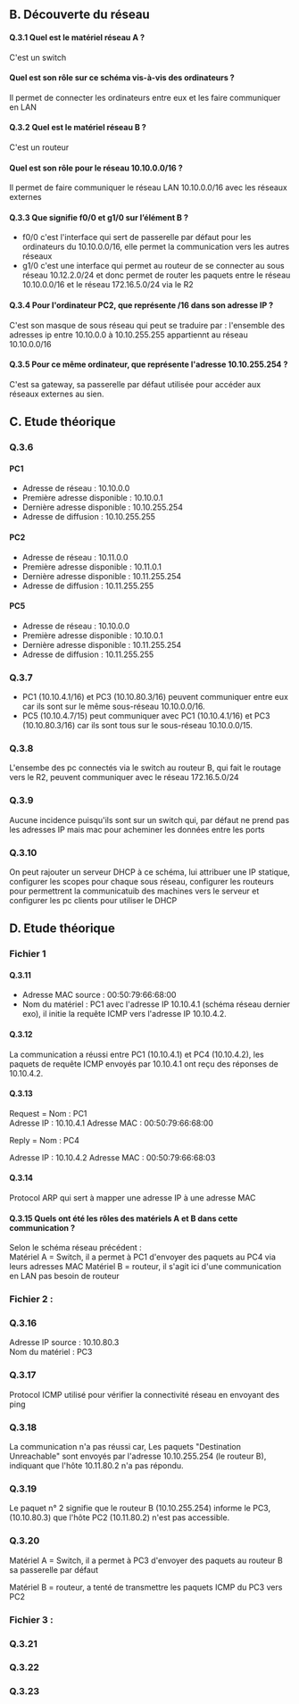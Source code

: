 ## B. Découverte du réseau

#### Q.3.1 Quel est le matériel réseau A ?

C'est un switch

#### Quel est son rôle sur ce schéma vis-à-vis des ordinateurs ?

Il permet de connecter les ordinateurs entre eux et les faire communiquer en LAN 

#### Q.3.2 Quel est le matériel réseau B ?

C'est un routeur  

#### Quel est son rôle pour le réseau 10.10.0.0/16 ?

Il permet de faire communiquer le réseau LAN 10.10.0.0/16 avec les réseaux externes

#### Q.3.3 Que signifie f0/0 et g1/0 sur l’élément B ?

* f0/0 c'est l'interface qui sert de passerelle par défaut pour les ordinateurs du 10.10.0.0/16, elle permet la communication vers les autres réseaux 
* g1/0 c'est une interface qui permet au routeur de se connecter au sous réseau 10.12.2.0/24 et donc permet de router les paquets entre le réseau 10.10.0.0/16 et le réseau 172.16.5.0/24 via le R2
  
#### Q.3.4 Pour l'ordinateur PC2, que représente /16 dans son adresse IP ?

C'est son masque de sous réseau qui peut se traduire par : l'ensemble des adresses ip entre 10.10.0.0 à 10.10.255.255 appartiennt au réseau 10.10.0.0/16
#### Q.3.5 Pour ce même ordinateur, que représente l'adresse 10.10.255.254 ?  

C'est sa gateway, sa passerelle par défaut utilisée pour accéder aux réseaux externes au sien.

## C. Etude théorique

### Q.3.6 

#### PC1 

- Adresse de réseau : 10.10.0.0
- Première adresse disponible : 10.10.0.1
- Dernière adresse disponible : 10.10.255.254
- Adresse de diffusion : 10.10.255.255

#### PC2 

- Adresse de réseau : 10.11.0.0
- Première adresse disponible : 10.11.0.1
- Dernière adresse disponible : 10.11.255.254
- Adresse de diffusion : 10.11.255.255

#### PC5 

- Adresse de réseau : 10.10.0.0
- Première adresse disponible : 10.10.0.1
- Dernière adresse disponible : 10.11.255.254
- Adresse de diffusion : 10.11.255.255

### Q.3.7

- PC1 (10.10.4.1/16) et PC3 (10.10.80.3/16) peuvent communiquer entre eux car ils sont sur le même sous-réseau 10.10.0.0/16.
- PC5 (10.10.4.7/15) peut communiquer avec PC1 (10.10.4.1/16) et PC3 (10.10.80.3/16) car ils sont tous sur le sous-réseau 10.10.0.0/15.

### Q.3.8 

L'ensembe des pc connectés via le switch au routeur B, qui fait le routage vers le R2, peuvent communiquer avec le réseau 172.16.5.0/24

### Q.3.9

Aucune incidence puisqu'ils sont sur un switch qui, par défaut ne prend pas les adresses IP mais mac pour acheminer les données entre les ports

### Q.3.10

On peut rajouter un serveur DHCP à ce schéma, lui attribuer une IP statique, configurer les scopes pour chaque sous réseau, configurer les routeurs pour permettrent la communicatuib des machines vers le serveur et configurer les pc clients pour utiliser le DHCP

## D. Etude théorique  

### Fichier 1
#### Q.3.11 


- Adresse MAC source : 00:50:79:66:68:00
- Nom du matériel : PC1 avec l'adresse IP 10.10.4.1 (schéma réseau dernier exo), il initie la requête ICMP vers l'adresse IP 10.10.4.2.

#### Q.3.12 

La communication a réussi entre PC1 (10.10.4.1) et PC4 (10.10.4.2), les paquets de requête ICMP envoyés par 10.10.4.1 ont reçu des réponses de 10.10.4.2.

#### Q.3.13 


Request =  Nom : PC1  
Adresse IP : 10.10.4.1
Adresse MAC : 00:50:79:66:68:00  

Reply =    Nom : PC4  

Adresse IP : 10.10.4.2
Adresse MAC : 00:50:79:66:68:03

#### Q.3.14 

Protocol ARP qui sert à mapper une adresse IP à une adresse MAC

#### Q.3.15 Quels ont été les rôles des matériels A et B dans cette communication ?

Selon le schéma réseau précédent :   
Matériel A = Switch, il a permet à PC1 d'envoyer des paquets au PC4 via leurs adresses MAC
Matériel B = routeur, il s'agit ici d'une communication en LAN pas besoin de routeur  

### Fichier 2 :

### Q.3.16

Adresse IP source : 10.10.80.3  
Nom du matériel : PC3

### Q.3.17 

Protocol ICMP utilisé pour vérifier la connectivité réseau en envoyant des ping

### Q.3.18   

La communication n'a pas réussi car, Les paquets "Destination Unreachable" sont envoyés par l'adresse 10.10.255.254 (le routeur B), indiquant que l'hôte 10.11.80.2 n'a pas répondu.

### Q.3.19   

Le paquet n° 2 signifie que le routeur B (10.10.255.254) informe le PC3, (10.10.80.3) que l'hôte PC2 (10.11.80.2) n'est pas accessible.

### Q.3.20   

Matériel A = Switch, il a permet à PC3 d'envoyer des paquets au routeur B sa passerelle par défaut  

Matériel B = routeur, a tenté de transmettre les paquets ICMP du PC3 vers PC2

### Fichier 3 :

### Q.3.21 

### Q.3.22 

### Q.3.23 
